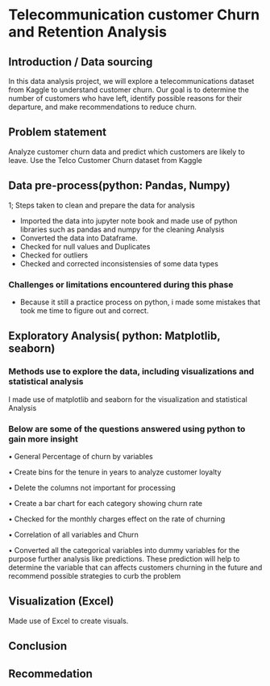 # Telecommunication  customer Churn and Retention Analysis

## Introduction / Data sourcing
In this data analysis project, we will explore a telecommunications dataset from Kaggle to understand customer churn. 
Our goal is to determine the number of customers who have left, identify possible reasons for their departure, and make recommendations to reduce churn.

## Problem statement
 Analyze customer churn data and predict which customers are likely to leave. Use the Telco Customer Churn dataset from Kaggle

## Data pre-process(python: Pandas, Numpy)

1;	Steps taken to clean and prepare the data for analysis

 +  Imported the data into jupyter note book and made use of python libraries such as pandas and numpy for the cleaning Analysis
 +  Converted the data into Dataframe.
 +  Checked for null values and Duplicates
 +  Checked for outliers
 +  Checked and corrected inconsistensies of some data types
 

###	Challenges or limitations encountered during this phase
+ Because it still a practice process on python, i made some mistakes that took me time to figure out and correct.

## Exploratory Analysis( python: Matplotlib, seaborn)

### Methods use to explore the data, including visualizations and statistical analysis

  I made use of matplotlib and seaborn for the visualization and statistical Analysis 
 
### Below are some of the questions answered using python to gain more insight
 
 •	General Percentage of churn by variables
 
•	Create bins for the tenure in years to analyze customer loyalty

•	Delete the columns not important for processing

•	Create a bar chart for each category showing churn rate

•	Checked for the monthly charges effect on the rate of churning

•	Correlation of all variables and Churn

•	Converted all the categorical variables into dummy variables for the purpose further analysis like predictions. 
These prediction will help to determine the variable that can affects customers churning in the future  and recommend possible strategies to curb the problem

## Visualization (Excel)

Made use of Excel to create visuals.

## Conclusion

## Recommedation


